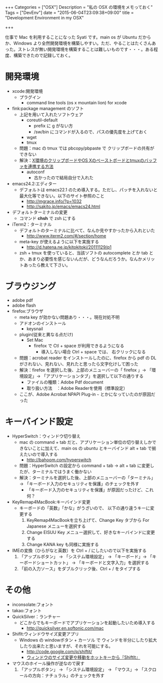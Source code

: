 +++
Categories = ["OSX"]
Description = "私の OSX の環境をメモっておく"
Tags = ["DevEnv"]
date = "2015-06-04T23:09:38+09:00"
title = "Development Environment in my OSX"

+++

仕事で Mac を利用することになった Syati です。main os が Ubuntu だからか、Windows より全然開発環境を構築しやすい。ただ、やることはたくさんあった。ストレスが無い開発環境を構築することは難しいものです・・・。ある程度、構築できたので記録しておく。

# 開発環境

-   xcode:開発環境
    -   プラグイン
        -   command line tools (os x mountain lion) for xcode
-   fink:package management のソフト
    -   上記を用いて入れたソフトウェア
        -   coreutil-default
            -   prefix に g がない方
            -   /sw/bin にコマンドが入るので、パスの優先度を上げておく
        -   wget
        -   tmux
    -   問題：mac の tmux では pbcopy/pbpaste で クリップボードの共有ができない
    -   解決：[X環境のクリップボードやOS Xのペーストボードとtmuxのバッファを連携する方法](http://d.hatena.ne.jp/tmatsuu/20111220/1324399472)
        -   autoconf
            -   古かったので結局自分で入れた
-   emacs24.2:エディター
    -   デフォルトは emacs22.1 のため導入する。ただし、パッチを入れないと最大化等できない。以下のサイト参照のこと
        -   <http://mgrace.info/?p=1032>
        -   <http://sakito.jp/emacs/emacs24.html>
-   デフォルトターミナルの変更
    -   コマンド **chsh** で zsh にする
-   iTerm2：ターミナル
    -   デフォルトのターミナルに比べて、なんか見やすかったから入れといた
        -   <http://www.iterm2.com/#/section/home>
    -   meta-key が使えるように以下を実施する
        -   <http://d.hatena.ne.jp/kitokitoki/20111129/p1>
    -   zsh + tmux を使っていると、当該ソフトの autocomplete とか tab とか、あまり必要性を感じないんだが、どうなんだろうか。なんかメリットあったら教えて下さい。

# ブラウジング

-   adobe pdf
-   adobe flash
-   firefox:ブラウザ
    -   meta key が効かない問題あり・・・。現在対処不明
    -   アドオンのインストール
        -   keysnail
    -   plugin(従来と異なる点だけ)
        -   Set Mac
            -   firefox で Ctl + space が利用できるようになる
                -   導入しない場合 Ctrl + space では、 右クリックになる
    -   問題：acrobat reader をインストールしたのに、firefox から pdf の DL がされない、見れない、見れたと思ったら文字化けして困った
    -   解決：firefox を選択した後、上部のメニューバーの「 firefox 」-> 「環境設定」-> 「アプリケーションタブ」を選択して以下の通りする
        -   ファイルの種類：Adobe Pdf document
        -   取り扱い方法　：Adobe Readerを使用（標準設定）
    -   ここが、Adobe Acrobat NPAPI Plug-in `~` とかになっていたのが原因だった

# キーバインド設定

-   HyperSwitch：ウィンドウ切り替え
    -   mac の command + tab だと、アプリケーション単位の切り替えしかできないことに加えて、main os の ubuntu とキーバインド alt + tab で揃えたいので導入する
        -   <http://bahoom.com/hyperswitch>
    -   問題：HyperSwitch の設定から command + tab -> alt + tab に変更したが、ターミナルではうまく働かない
    -   解決：ターミナルを選択した後、上部のメニューバーの「ターミナル」 -> 「キーボード入力のセキュリティを保護」のチェックを外す
        -   「キーボード入力のセキュリティを保護」が原因だったけど、これ何？
-   KeyRemap4MacBook:キーバインド変更
    -   キーボードの「英数」「かな」がうざいので、 以下の通り違うキーに変更する
        1.  KeyRemap4MacBookを立ち上げて、Change Key タブから For Japanese メニューを選択する
        2.  Change EISUU Key メニュー選択して、好きなキーバインドに変更する
        3.  Change KANA key も同様に実施する
-   IMEの変換（ひらがなと英数）を Ctrl + / にしたいので以下を実施する
    1.  「アップルボタン」 -> 「システム環境設定」 -> 「キーボード」-> 「キーボードショートカット」 -> 「キーボードと文字入力」を選択する
    2.  「前の入力ソース」をダブルクリック後、Ctrl + / をタイプする

# その他

-   inconsolate:フォント
-   takao:フォント
-   QuickSilver：ランチャー
    -   どこからでもキーボードでアプリケーションを起動したいため導入する
        -   <http://quicksilver.en.softonic.com/mac>
-   ShifIt:ウィンドウサイズ変更アプリ
    -   Windows の windowボタン + カーソル で ウィンドを半分にしたり拡大したり出来たと思いますが、それを可能にする。
        -   <http://code.google.com/p/shiftit/>
        -   [ウィンドウのサイズ変更や移動をホットキーから『ShiftIt』](http://veadardiary.blog29.fc2.com/blog-entry-2764.html)
-   マウスのホイール操作が逆なので戻す
    1.  「アップルボタン」 -> 「システム環境設定」 -> 「マウス」-> 「スクロールの方向：ナチュラル」のチェックを外す
